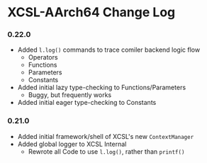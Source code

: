 
#  XCSL-AArch64 Change Log


### 0.22.0
* Added `l.log()` commands to trace comiler backend logic flow
  * Operators
  * Functions
  * Parameters
  * Constants
* Added initial lazy type-checking to Functions/Parameters
  * Buggy, but frequently works
* Added initial eager type-checking to Constants

### 0.21.0
* Added initial framework/shell of XCSL's new `ContextManager`
* Added global logger to XCSL Internal
  * Rewrote all Code to use `l.log()`, rather than `printf()`

